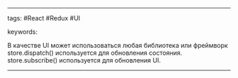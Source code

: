 ____

tags: #React #Redux #UI 

keywords:

В качестве UI может использоваться любая библиотека или фреймворк
store.dispatch() используется для обновления состояния.
store.subscribe() используется для обновления UI.

_____

